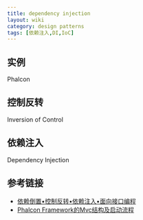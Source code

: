 ```yaml
---
title: dependency injection
layout: wiki
category: design patterns
tags: [依赖注入,DI,IoC]
---
```


## 实例

Phalcon

## 控制反转

Inversion of Control

## 依赖注入

Dependency Injection

## 参考链接

* [依赖倒置•控制反转•依赖注入•面向接口编程](http://www.cnblogs.com/aoyeyuyan/p/5495219.html)
* [Phalcon Framework的Mvc结构及启动流程](http://avnpc.com/pages/phalcon-mvc-process)
